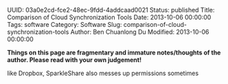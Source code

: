 UUID: 03a0e2cd-fce2-48ec-9fdd-4addcaad0021
Status: published
Title: Comparison of Cloud Synchronization Tools
Date: 2013-10-06 00:00:00
Tags: software
Category: Software
Slug: comparison-of-cloud-synchronization-tools
Author: Ben Chuanlong Du
Modified: 2013-10-06 00:00:00

**Things on this page are fragmentary and immature notes/thoughts of the author. Please read with your own judgement!**
 
like Dropbox, SparkleShare also messes up permissions sometimes
